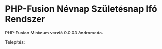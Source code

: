 # PHP-Fusion Névnap Születésnap Ifó Rendszer
<p>PHP-Fusion Minimum verzió 9.0.03 Andromeda.</p>

<p>Telepítés:</p>

